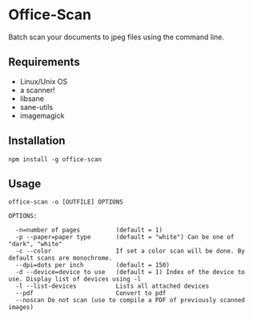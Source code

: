 # Office-Scan

Batch scan your documents to jpeg files using the command line.

## Requirements

- Linux/Unix OS
- a scanner!
- libsane
- sane-utils
- imagemagick


## Installation

	npm install -g office-scan

## Usage
	office-scan -o [OUTFILE] OPTIONS

	OPTIONS:

	  -n=number of pages          (default = 1)
	  -p --paper=paper type       (default = "white") Can be one of "dark", "white"
	  -c --color                  If set a color scan will be done. By default scans are monochrome.
	  --dpi=dots per inch         (default = 150)
	  -d --device=device to use   (default = 1) Index of the device to use. Display list of devices using -l
	  -l --list-devices           Lists all attached devices
	  --pdf                       Convert to pdf
	  --noscan Do not scan (use to compile a PDF of previously scanned images)
